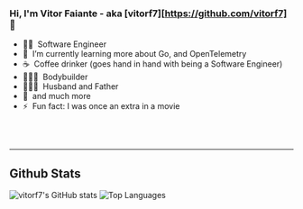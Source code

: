 ### Hi, I'm Vitor Faiante - aka [vitorf7][https://github.com/vitorf7] 👋 

- 👨‍💻 &nbsp;Software Engineer
- 🌱 &nbsp;I’m currently learning more about Go, and OpenTelemetry
- ☕️ &nbsp;Coffee drinker (goes hand in hand with being a Software Engineer)
- 🏋🏻‍♂️ &nbsp;Bodybuilder
- 👨‍👩‍👧 &nbsp;Husband and Father
- 💬 &nbsp;and much more
- ⚡ &nbsp;Fun fact: I was once an extra in a movie

<br />
<br />

---

## Github Stats
![vitorf7's GitHub stats](https://github-readme-stats-vitorf7.vercel.app/api?username=vitorf7&count_private=true&show_icons=true&theme=ayu-mirage)
![Top Languages](https://github-readme-stats-vitorf7.vercel.app/api/top-langs/?username=vitorf7&layout=compact)
